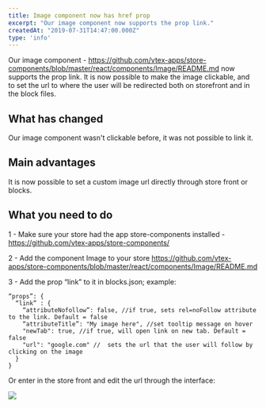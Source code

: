 ```yaml
---
title: Image component now has href prop
excerpt: "Our image component now supports the prop link."
createdAt: "2019-07-31T14:47:00.000Z"
type: 'info'
---
```

Our image component - https://github.com/vtex-apps/store-components/blob/master/react/components/Image/README.md now supports the prop link. It is now possible to make the image clickable, and to set the url to where the user will be redirected both on storefront and in the block files.

## What has changed

Our image component wasn't clickable before, it was not possible to link it.

## Main advantages

It is now possible to set a custom image url directly through store front or blocks.

## What you need to do

1 - Make sure your store had the app store-components installed -https://github.com/vtex-apps/store-components/

2 - Add the component Image to your store
https://github.com/vtex-apps/store-components/blob/master/react/components/Image/README.md 

3 - Add the prop “link” to it in blocks.json; example:

```
“props”: {
  “link” : {
    “attributeNofollow”: false, //if true, sets rel=noFollow attribute to the link. Default = false
    “attributeTitle”: "My image here", //set tooltip message on hover
    "newTab": true, //if true, will open link on new tab. Default = false
    "url": "google.com" //	sets the url that the user will follow by clicking on the image
  }
}
```

Or enter in the store front and edit the url through the interface:

![](https://images.ctfassets.net/alneenqid6w5/3Yi5ujGAA1R8UrGxUKxj72/8d0318fe1f1960ad1ce52746afd4803c/Captura_de_Tela_2019-07-31_a__s_16.27.39.png)